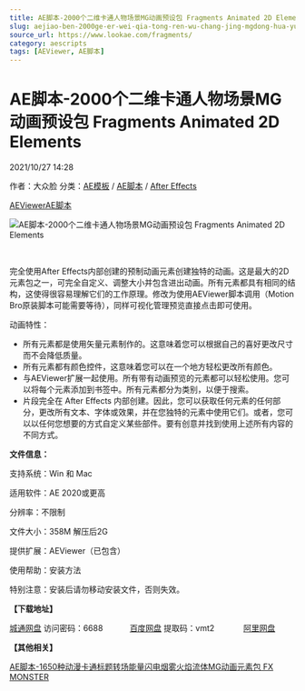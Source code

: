 ```yaml
---
title: AE脚本-2000个二维卡通人物场景MG动画预设包 Fragments Animated 2D Elements
slug: aejiao-ben-2000ge-er-wei-qia-tong-ren-wu-chang-jing-mgdong-hua-yu-she-bao-fragments-animated-2d-elements
source_url: https://www.lookae.com/fragments/
category: aescripts
tags: [AEViewer, AE脚本]
---
```

# AE脚本-2000个二维卡通人物场景MG动画预设包 Fragments Animated 2D Elements

2021/10/27 14:28

作者：大众脸
分类：[AE模板](https://www.lookae.com/after-effects/other-after-effects/) / [AE脚本](https://www.lookae.com/after-effects/aescripts/) / [After Effects](https://www.lookae.com/after-effects/)

[AEViewer](https://www.lookae.com/tag/aeviewer/)[AE脚本](https://www.lookae.com/tag/ae%e8%84%9a%e6%9c%ac/)

![AE脚本-2000个二维卡通人物场景MG动画预设包 Fragments Animated 2D Elements](https://www.lookae.com/wp-content/uploads/2021/10/Fragments-34118223.jpg "AE脚本-2000个二维卡通人物场景MG动画预设包 Fragments Animated 2D Elements-LookAE.com")

[﻿﻿﻿](https://cloud.video.taobao.com//play/u/705956171/p/1/e/6/t/1/332624796095.mp4)

完全使用After Effects内部创建的预制动画元素创建独特的动画。这是最大的2D元素包之一，可完全自定义、调整大小并包含进出动画。所有元素都具有相同的结构，这使得很容易理解它们的工作原理。修改为使用AEViewer脚本调用（Motion Bro原装脚本可能需要等待），同样可视化管理预览直接点击即可使用。

动画特性：

* 所有元素都是使用矢量元素制作的。这意味着您可以根据自己的喜好更改尺寸而不会降低质量。
* 所有元素都有颜色控件，这意味着您可以在一个地方轻松更改所有颜色。
* 与AEViewer扩展一起使用。所有带有动画预览的元素都可以轻松使用。您可以将每个元素添加到书签中。所有元素都分为类别，以便于搜索。
* 片段完全在 After Effects 内部创建。因此，您可以获取任何元素的任何部分，更改所有文本、字体或效果，并在您独特的元素中使用它们。或者，您可以以任何您想要的方式自定义某些部件。要有创意并找到使用上述所有内容的不同方式。

**文件信息：**

支持系统：Win 和 Mac

适用软件：AE 2020或更高

分辨率：不限制

文件大小：358M 解压后2G

提供扩展：AEViewer（已包含）

使用帮助：安装方法

特别注意：安装后请勿移动安装文件，否则失效。

**【下载地址】**

[城通网盘](https://url70.ctfile.com/f/2827370-894384999-f9333e?p=4431) 访问密码：6688            [百度网盘](https://pan.baidu.com/s/1yb1UdknXuL53zPh3P_v4ig?pwd=vmt2) 提取码：vmt2             [阿里网盘](https://www.aliyundrive.com/s/V868RgvTBFp)

**【其他相关】**

[AE脚本-1650种动漫卡通标题转场能量闪电烟雾火焰流体MG动画元素包 FX MONSTER](https://www.lookae.com/1650-fxmonster/)
